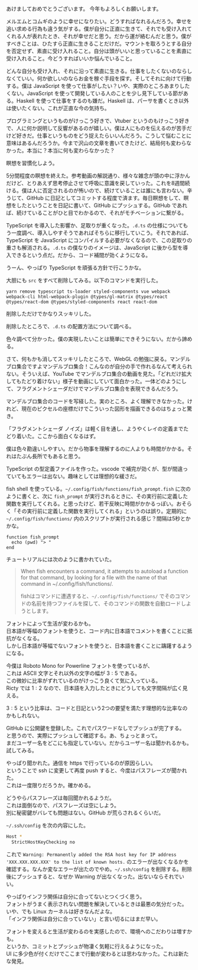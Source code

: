 あけましておめでとうございます。
今年もよろしくお願いします。

メルエムとコムギのように幸せになりたい。どうすればなれるんだろう。幸せを追い求める行為も違う気がする。僕が自分に正直に生きて、それでも受け入れてくれる人が表れたとき、それが幸せだと思う。だから運が絡むんだと思う。僕がすべきことは、ひたすら正直に生きることだけだ。マウントを取ろうとする自分を否定せず、素直に受け入れること。自分は頭がいいと思っていることを素直に受け入れること。今どうすればいいか悩んでいること。

どんな自分も受け入れ、それに沿って素直に生きる。仕事をしたくないのならしなくていい。何か欲しいのならお金を稼ぐ手段を探す。そしてそれに向けて行動する。僕は JavaScript を使って仕事がしたい？いや、実際のところあまりしたくない。JavaScript を使って開発している人のことを少し見下している節がある。Haskell を使って仕事をするのも嫌だ。Haskell は、パーサを書くとき以外は使いたくない。これが正直な今の気持ち。

プログラミングというものがけっこう好きで、Vtuber というのもけっこう好きで、人に何か説明して反響があるのが嬉しい。僕は人にものを伝えるのが苦手だけど好きだ。仕事というものをどう捉えたらいいんだろう。こうして悩むことに意味はあるんだろうか。今まで沢山の文章を書いてきたけど、結局何も変わらなかった。本当に？本当に何も変わらなかった？

瞑想を習慣化しよう。

5分間程度の瞑想を終えた。参考動画の解説通り、様々な雑念が頭の中に浮かんだけど、とりあえず思考停止させて呼吸に意識を戻していった。これを8週間続ける。僕は人に否定されるのが怖いので、続けていることは誰にも言わない。辛うじて、GitHub に日記としてコミットする程度で済ます。毎日瞑想をして、瞑想をしたということを日記に書いて、GitHub にプッシュする。GitHub であれば、続けていることがひと目でわかるので、それがモチベーションに繋がる。

TypeScript を導入した影響か、足取りが重くなった。`.d.ts` の仕様についてもう一度調べ、導入しやすそうであればそちらに移行していこう。それであれば、TypeScript を JavaScript にコンパイルする必要がなくなるので、この足取りの重さも解消される。`.d.ts` の僕なりのイメージは、JavaScript に後から型を導入できるという点だ。だから、コード補間が効くようになる。

うーん、やっぱり TypeScript を頑張る方針で行こうかな。

大胆にも `src` をすべて削除してみる。以下のコマンドを実行した。

```
yarn remove typescript ts-loader styled-components vue webpack webpack-cli html-webpack-plugin @types/gl-matrix @types/react @types/react-dom @types/styled-components react react-dom
```

削除しただけでかなりスッキリした。

削除したところで、`.d.ts` の配置方法について調べる。

色々調べて分かった。僕の実現したいことは簡単にできそうにない。だから諦める。

さて、何もかも消してスッキリしたところで、WebGL の勉強に戻る。マンデルブロ集合ですよマンデルブロ集合！こんなのが自分の手で作れるなんて考えられない。そういえば、YouTube でマンデルブロ集合の動画を見た。「どれだけ拡大してもたどり着けない」様子を動画にしていて面白かった。一体どのようにして、フラグメントシェーダだけでマンデルブロ集合を表現できるんだろう。

マンデルブロ集合のコードを写経した。実のところ、よく理解できなかった。けれど、現在のピクセルの座標だけでこういった図形を描画できるのはちょっと驚き。

「フラグメントシェーダ ノイズ」は軽く目を通し、ようやくレイの定義までたどり着いた。ここから面白くなるはず。

僕は色々勘違いしやすい。だから物事を理解するのに人よりも時間がかかる。それはたぶん長所でもあると思う。

TypeScript の型定義ファイルを作った。vscode で補完が効くが、型が間違っていてもエラーは出ない。趣味としては理想的な緩さだ。

fish shell を使っている。`~/.config/fish/functions/fish_prompt.fish` に次のように書くと、次に `fish_prompt` が実行されるときに、その実行前に定義した関数を実行してくれる。と思ったけど、若干反映に時間がかかるっぽい。おそらく「その実行前に定義した関数を実行してくれる」というのは誤り。定期的に `~/.config/fish/functions/` 内のスクリプトが実行される感じ？間隔は5秒とかかな。

```fish
function fish_prompt
  echo (pwd) "> "
end
```

チュートリアルには次のように書かれていた。

> When fish encounters a command, it attempts to autoload a function for that command, by looking for a file with the name of that command in ~/.config/fish/functions/.  
> 
> fishはコマンドに遭遇すると、`~/.config/fish/functions/` でそのコマンドの名前を持つファイルを探して、そのコマンドの関数を自動ロードしようとします。

フォントによって生活が変わるかも。  
日本語が等幅のフォントを使うと、コード内に日本語でコメントを書くことに抵抗がなくなる。  
しかし日本語が等幅でないフォントを使うと、日本語を書くことに躊躇するようになる。  

今僕は Roboto Mono for Powerline フォントを使っているが、  
これは ASCII 文字とそれ以外の文字の幅が $3:5$ である。  
この微妙に比率がずれているのがけっこう良くて気に入っている。  
Ricty では $1:2$ なので、日本語を入力したときにどうしても文字間隔が広く見える。  

$3:5$ という比率は、コードと日記という2つの要望を満たす理想的な比率なのかもしれない。

GitHub に公開鍵を登録した。これでパスワードなしでプッシュが完了する。  
と思うので、実際にプッシュして確認する。あ、ちょっとまって。  
まだユーザー名をどこにも指定していない。だからユーザー名は聞かれるかも。  
試してみる。  

やっぱり聞かれた。通信を https で行っているのが原因らしい。  
ということで ssh に変更して再度 push すると、今度はパスフレーズが聞かれた。  
これは一度限りだろうか。確かめる。  

どうやらパスフレーズは毎回聞かれるようだ。  
これは面倒なので、パスフレーズは空にしよう。  
別に秘密鍵がバレても問題はない。GitHub が荒らされるくらいだ。

`~/.ssh/config` を次の内容にした。

```bash
Host *
  StrictHostKeyChecking no
```

これで `Warning: Permanently added the RSA host key for IP address 'XXX.XXX.XXX.XXX' to the list of known hosts.` のエラーが出なくなるかを確認する。なんか変なエラーが出たのでやめ。`~/.ssh/config` を削除する。削除後にプッシュすると、なぜか Warning が出なくなった。出ないならそれでいい。

やっぱりインフラ関係は自分に合ってないとつくづく思う。  
フォントがうまく表示されない問題を解決しているときは最悪の気分だった。  
いや、でも Linux カーネルは好きなんだよな。  
「インフラ関係は自分に合っていない」と言い切るにはまだ早い。  

フォントを変えると生活が変わるのを実感したので、環境へのこだわりは増すかも。  
というか、コミットとプッシュが物凄く気軽に行えるようになった。  
UI に多少色が付くだけでここまで行動が変わるとは思わなかった。これは新たな発見。  
